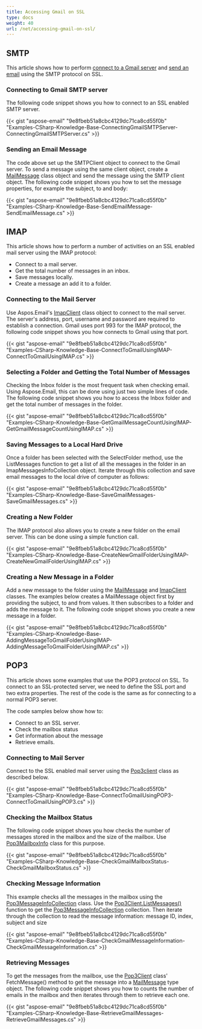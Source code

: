 ```yaml
---
title: Accessing Gmail on SSL
type: docs
weight: 40
url: /net/accessing-gmail-on-ssl/
---
```


## **SMTP**
This article shows how to perform [connect to a Gmail server](#connecting-to-gmail-smtp-server) and [send an email](#sending-an-email-message) using the SMTP protocol on SSL.
### **Connecting to Gmail SMTP server**
The following code snippet shows you how to connect to an SSL enabled SMTP server.



{{< gist "aspose-email" "9e8fbeb51a8cbc4129dc71ca8cd55f0b" "Examples-CSharp-Knowledge-Base-ConnectingGmailSMTPServer-ConnectingGmailSMTPServer.cs" >}}
### **Sending an Email Message**
The code above set up the SMTPClient object to connect to the Gmail server. To send a message using the same client object, create a [MailMessage](https://reference.aspose.com/email/net/aspose.email/mailmessage) class object and send the message using the SMTP client object. The following code snippet shows you how to set the message properties, for example the subject, to and body:



{{< gist "aspose-email" "9e8fbeb51a8cbc4129dc71ca8cd55f0b" "Examples-CSharp-Knowledge-Base-SendEmailMessage-SendEmailMessage.cs" >}}
## **IMAP**
This article shows how to perform a number of activities on an SSL enabled mail server using the IMAP protocol:

- Connect to a mail server.
- Get the total number of messages in an inbox.
- Save messages locally.
- Create a message an add it to a folder.
### **Connecting to the Mail Server**
Use Aspos.Email's [ImapClient](https://reference.aspose.com/email/net/aspose.email.clients.imap/imapclient) class object to connect to the mail server. The server's address, port, username and password are required to establish a connection. Gmail uses port 993 for the IMAP protocol, the following code snippet shows you how connects to Gmail using that port.



{{< gist "aspose-email" "9e8fbeb51a8cbc4129dc71ca8cd55f0b" "Examples-CSharp-Knowledge-Base-ConnectToGmailUsingIMAP-ConnectToGmailUsingIMAP.cs" >}}
### **Selecting a Folder and Getting the Total Number of Messages**
Checking the Inbox folder is the most frequent task when checking email. Using Aspose.Email, this can be done using just two simple lines of code. The following code snippet shows you how to access the Inbox folder and get the total number of messages in the folder.



{{< gist "aspose-email" "9e8fbeb51a8cbc4129dc71ca8cd55f0b" "Examples-CSharp-Knowledge-Base-GetGmailMessageCountUsingIMAP-GetGmailMessageCountUsingIMAP.cs" >}}
### **Saving Messages to a Local Hard Drive**
Once a folder has been selected with the SelectFolder method, use the ListMessages function to get a list of all the messages in the folder in an ImapMessagesInfoCollection object. Iterate through this collection and save email messages to the local drive of computer as follows:



{{< gist "aspose-email" "9e8fbeb51a8cbc4129dc71ca8cd55f0b" "Examples-CSharp-Knowledge-Base-SaveGmailMessages-SaveGmailMessages.cs" >}}
### **Creating a New Folder**
The IMAP protocol also allows you to create a new folder on the email server. This can be done using a simple function call.



{{< gist "aspose-email" "9e8fbeb51a8cbc4129dc71ca8cd55f0b" "Examples-CSharp-Knowledge-Base-CreateNewGmailFolderUsingIMAP-CreateNewGmailFolderUsingIMAP.cs" >}}
### **Creating a New Message in a Folder**
Add a new message to the folder using the [MailMessage](https://reference.aspose.com/email/net/aspose.email/mailmessage) and [ImapClient](https://reference.aspose.com/email/net/aspose.email.clients.imap/imapclient) classes. The examples below creates a MailMessage object first by providing the subject, to and from values. It then subscribes to a folder and adds the message to it. The following code snippet shows you create a new message in a folder.



{{< gist "aspose-email" "9e8fbeb51a8cbc4129dc71ca8cd55f0b" "Examples-CSharp-Knowledge-Base-AddingMessageToGmailFolderUsingIMAP-AddingMessageToGmailFolderUsingIMAP.cs" >}}
## **POP3**
This article shows some examples that use the POP3 protocol on SSL. To connect to an SSL-protected server, we need to define the SSL port and two extra properties. The rest of the code is the same as for connecting to a normal POP3 server.

The code samples below show how to:

- Connect to an SSL server.
- Check the mailbox status
- Get information about the message
- Retrieve emails.
### **Connecting to Mail Server**
Connect to the SSL enabled mail server using the [Pop3client](https://reference.aspose.com/email/net/aspose.email.clients.pop3/pop3client) class as described below.



{{< gist "aspose-email" "9e8fbeb51a8cbc4129dc71ca8cd55f0b" "Examples-CSharp-Knowledge-Base-ConnectToGmailUsingPOP3-ConnectToGmailUsingPOP3.cs" >}}
### **Checking the Mailbox Status**
The following code snippet shows you how checks the number of messages stored in the mailbox and the size of the mailbox. Use [Pop3MailboxInfo](https://reference.aspose.com/email/net/aspose.email.clients.pop3/pop3mailboxinfo) class for this purpose.



{{< gist "aspose-email" "9e8fbeb51a8cbc4129dc71ca8cd55f0b" "Examples-CSharp-Knowledge-Base-CheckGmailMailboxStatus-CheckGmailMailboxStatus.cs" >}}
### **Checking Message Information**
This example checks all the messages in the mailbox using the [Pop3MessageInfoCollection](https://reference.aspose.com/email/net/aspose.email.clients.pop3/pop3messageinfocollection) class. Use the [Pop3Client.ListMessages()](https://reference.aspose.com/email/net/aspose.email.clients.pop3/pop3client/methods/listmessages/index) function to get the [Pop3MessageInfoCollection](https://reference.aspose.com/email/net/aspose.email.clients.pop3/pop3messageinfocollection) collection. Then iterate through the collection to read the message information: message ID, index, subject and size



{{< gist "aspose-email" "9e8fbeb51a8cbc4129dc71ca8cd55f0b" "Examples-CSharp-Knowledge-Base-CheckGmailMessageInformation-CheckGmailMessageInformation.cs" >}}
### **Retrieving Messages**
To get the messages from the mailbox, use the [Pop3Client](https://reference.aspose.com/email/net/aspose.email.clients.pop3/pop3client) class' FetchMessage() method to get the message into a [MailMessage](https://reference.aspose.com/email/net/aspose.email/mailmessage) type object. The following code snippet shows you how to counts the number of emails in the mailbox and then iterates through them to retrieve each one.



{{< gist "aspose-email" "9e8fbeb51a8cbc4129dc71ca8cd55f0b" "Examples-CSharp-Knowledge-Base-RetrieveGmailMessages-RetrieveGmailMessages.cs" >}}
